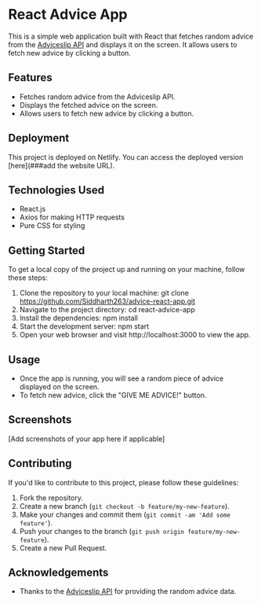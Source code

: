 # React Advice App

This is a simple web application built with React that fetches random advice from the [Adviceslip API](https://api.adviceslip.com/) and displays it on the screen. It allows users to fetch new advice by clicking a button.

## Features

- Fetches random advice from the Adviceslip API.
- Displays the fetched advice on the screen.
- Allows users to fetch new advice by clicking a button.

## Deployment

This project is deployed on Netlify. You can access the deployed version [here](###add the website URL).

## Technologies Used

- React.js
- Axios for making HTTP requests
- Pure CSS for styling

## Getting Started

To get a local copy of the project up and running on your machine, follow these steps:

1. Clone the repository to your local machine: git clone https://github.com/Siddharth263/advice-react-app.git
2. Navigate to the project directory: cd react-advice-app
3. Install the dependencies: npm install
4. Start the development server: npm start
5. Open your web browser and visit http://localhost:3000 to view the app.

## Usage

- Once the app is running, you will see a random piece of advice displayed on the screen.
- To fetch new advice, click the "GIVE ME ADVICE!" button.

## Screenshots

[Add screenshots of your app here if applicable]

## Contributing

If you'd like to contribute to this project, please follow these guidelines:

1. Fork the repository.
2. Create a new branch (`git checkout -b feature/my-new-feature`).
3. Make your changes and commit them (`git commit -am 'Add some feature'`).
4. Push your changes to the branch (`git push origin feature/my-new-feature`).
5. Create a new Pull Request.

## Acknowledgements

- Thanks to the [Adviceslip API](https://api.adviceslip.com/) for providing the random advice data.
